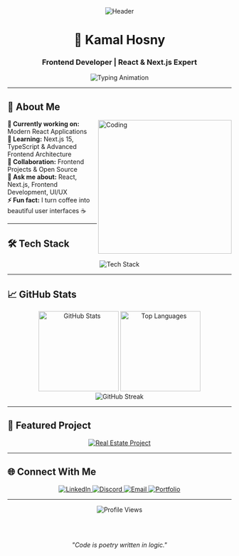 <div align="center">
  <img src="https://i.pinimg.com/736x/24/b2/e5/24b2e542c23c3ae766211150f0ada011.jpg" alt="Header"/>
</div>

<div align="center">
  <h1>🚀 Kamal Hosny</h1>
  <h3>Frontend Developer | React & Next.js Expert</h3>
  
  <img src="https://readme-typing-svg.herokuapp.com?font=Fira+Code&weight=600&size=28&pause=1000&color=58A6FF&background=0D111700&center=true&vCenter=true&multiline=true&width=600&height=100&lines=Welcome+to+my+GitHub!;Frontend+Developer+%7C+React+Expert;Building+Modern+Web+Experiences" alt="Typing Animation"/>
</div>

---

## 🚀 About Me

<img align="right" alt="Coding" width="300" src="https://cdn.dribbble.com/users/1162077/screenshots/3848914/programmer.gif"/>

**🔭 Currently working on:** Modern React Applications  
**🌱 Learning:** Next.js 15, TypeScript & Advanced Frontend Architecture  
**👯 Collaboration:** Frontend Projects & Open Source  
**💬 Ask me about:** React, Next.js, Frontend Development, UI/UX  
**⚡ Fun fact:** I turn coffee into beautiful user interfaces ☕

---

## 🛠️ Tech Stack

<div align="center">
  <img src="https://skillicons.dev/icons?i=react,nextjs,typescript,javascript,tailwind,sass,html,css,vscode,git,github,figma&theme=dark" alt="Tech Stack"/>
</div>

---

## 📈 GitHub Stats

<div align="center">
  <img height="180em" src="https://github-readme-stats.vercel.app/api?username=kamal-hosny&show_icons=true&theme=tokyonight&include_all_commits=true&count_private=true&hide_border=true" alt="GitHub Stats"/>
  <img height="180em" src="https://github-readme-stats.vercel.app/api/top-langs/?username=kamal-hosny&layout=compact&theme=tokyonight&hide_border=true" alt="Top Languages"/>
</div>

<div align="center">
  <img src="https://github-readme-streak-stats.herokuapp.com/?user=kamal-hosny&theme=tokyonight&hide_border=true" alt="GitHub Streak"/>
</div>

---

## 🌟 Featured Project

<div align="center">
  <a href="https://github.com/kamal-hosny/Real-estate-graduation-project">
    <img src="https://github-readme-stats.vercel.app/api/pin/?username=kamal-hosny&repo=Real-estate-graduation-project&theme=tokyonight&hide_border=true" alt="Real Estate Project"/>
  </a>
</div>

---

## 🌐 Connect With Me

<div align="center">
  <a href="https://www.linkedin.com/in/kamal-hosny-681068295/">
    <img src="https://img.shields.io/badge/LinkedIn-0077B5?style=for-the-badge&logo=linkedin&logoColor=white" alt="LinkedIn"/>
  </a>
  <a href="https://discord.gg/kamalhosny">
    <img src="https://img.shields.io/badge/Discord-7289DA?style=for-the-badge&logo=discord&logoColor=white" alt="Discord"/>
  </a>
  <a href="mailto:kamal.hosny@example.com">
    <img src="https://img.shields.io/badge/Email-D14836?style=for-the-badge&logo=gmail&logoColor=white" alt="Email"/>
  </a>
  <a href="https://portfolio-kamalhosny.vercel.app">
    <img src="https://img.shields.io/badge/Portfolio-000000?style=for-the-badge&logo=vercel&logoColor=white" alt="Portfolio"/>
  </a>
</div>

---

<div align="center">
  <img src="https://komarev.com/ghpvc/?username=kamal-hosny&style=for-the-badge&color=58a6ff" alt="Profile Views"/>
  
  <br><br>
  
  <i>"Code is poetry written in logic."</i>
  
</div>


